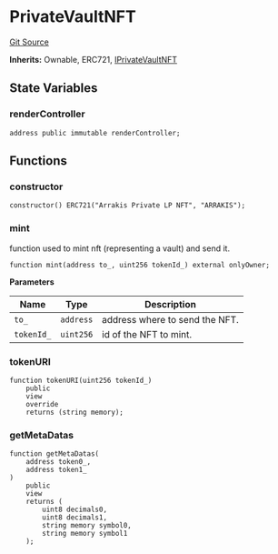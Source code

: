 # PrivateVaultNFT
[Git Source](https://github.com/ArrakisFinance/arrakis-modular/blob/b9ae3a6dd7145e0f69f817dcb31abd79f8e19310/src/PrivateVaultNFT.sol)

**Inherits:**
Ownable, ERC721, [IPrivateVaultNFT](/src/interfaces/IPrivateVaultNFT.sol/interface.IPrivateVaultNFT.md)


## State Variables
### renderController

```solidity
address public immutable renderController;
```


## Functions
### constructor


```solidity
constructor() ERC721("Arrakis Private LP NFT", "ARRAKIS");
```

### mint

function used to mint nft (representing a vault) and send it.


```solidity
function mint(address to_, uint256 tokenId_) external onlyOwner;
```
**Parameters**

|Name|Type|Description|
|----|----|-----------|
|`to_`|`address`|address where to send the NFT.|
|`tokenId_`|`uint256`|id of the NFT to mint.|


### tokenURI


```solidity
function tokenURI(uint256 tokenId_)
    public
    view
    override
    returns (string memory);
```

### getMetaDatas


```solidity
function getMetaDatas(
    address token0_,
    address token1_
)
    public
    view
    returns (
        uint8 decimals0,
        uint8 decimals1,
        string memory symbol0,
        string memory symbol1
    );
```


